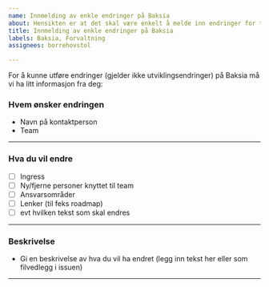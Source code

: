 ```yaml
---
name: Innmelding av enkle endringer på Baksia
about: Hensikten er at det skal være enkelt å melde inn endringer for teamet
title: Innmelding av enkle endringer på Baksia
labels: Baksia, Forvaltning
assignees: borrehovstol

---
```


For å kunne utføre endringer (gjelder ikke utviklingsendringer) på Baksia må vi ha litt informasjon fra deg:

### Hvem ønsker endringen
- Navn på kontaktperson
- Team
______________________________________________________________________________________________________________

### Hva du vil endre
- [ ] Ingress
- [ ] Ny/fjerne personer knyttet til team
- [ ] Ansvarsområder
- [ ] Lenker (til feks roadmap)
- [ ] evt hvilken tekst som skal endres 
______________________________________________________________________________________________________________

### Beskrivelse
- Gi en beskrivelse av hva du vil ha endret (legg inn tekst her eller som filvedlegg i issuen) 
______________________________________________________________________________________________________________
